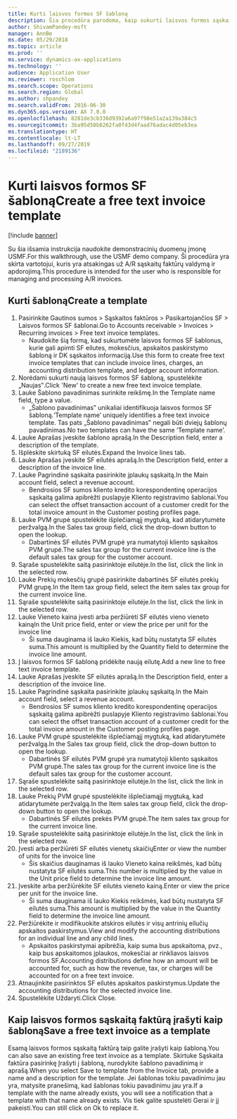 ```yaml
---
title: Kurti laisvos formos SF šabloną
description: Šia procedūra parodoma, kaip sukurti laisvos formos sąskaitos faktūros šabloną.
author: ShivamPandey-msft
manager: AnnBe
ms.date: 05/29/2018
ms.topic: article
ms.prod: ''
ms.service: dynamics-ax-applications
ms.technology: ''
audience: Application User
ms.reviewer: roschlom
ms.search.scope: Operations
ms.search.region: Global
ms.author: shpandey
ms.search.validFrom: 2016-06-30
ms.dyn365.ops.version: AX 7.0.0
ms.openlocfilehash: 8281de3cb336d9392a6a97f98e51a2a139a384c5
ms.sourcegitcommit: 3ba95d50b8262fa0f43d4faad76adac4d05eb3ea
ms.translationtype: HT
ms.contentlocale: lt-LT
ms.lasthandoff: 09/27/2019
ms.locfileid: "2189136"
---
```

# <a name="create-a-free-text-invoice-template"></a><span data-ttu-id="37423-103">Kurti laisvos formos SF šabloną</span><span class="sxs-lookup"><span data-stu-id="37423-103">Create a free text invoice template</span></span>

[!include [banner](../includes/banner.md)]

<span data-ttu-id="37423-104">Su šia išsamia instrukcija naudokite demonstracinių duomenų įmonę USMF.</span><span class="sxs-lookup"><span data-stu-id="37423-104">For this walkthrough, use the USMF demo company.</span></span> <span data-ttu-id="37423-105">Ši procedūra yra skirta vartotojui, kuris yra atsakingas už A/R sąskaitų faktūrų valdymą ir apdorojimą.</span><span class="sxs-lookup"><span data-stu-id="37423-105">This procedure is intended for the user who is responsible for managing and processing A/R invoices.</span></span>

## <a name="create-a-template"></a><span data-ttu-id="37423-106">Kurti šabloną</span><span class="sxs-lookup"><span data-stu-id="37423-106">Create a template</span></span>

1. <span data-ttu-id="37423-107">Pasirinkite Gautinos sumos > Sąskaitos faktūros > Pasikartojančios SF > Laisvos formos SF šablonai.</span><span class="sxs-lookup"><span data-stu-id="37423-107">Go to Accounts receivable > Invoices > Recurring invoices > Free text invoice templates.</span></span>
    * <span data-ttu-id="37423-108">Naudokite šią formą, kad sukurtumėte laisvos formos SF šablonus, kurie gali apimti SF eilutes, mokesčius, apskaitos paskirstymo šabloną ir DK sąskaitos informaciją.</span><span class="sxs-lookup"><span data-stu-id="37423-108">Use this form to create free text invoice templates that can include invoice lines, charges, an accounting distribution template, and ledger account information.</span></span>  
2. <span data-ttu-id="37423-109">Norėdami sukurti naują laisvos formos SF šabloną, spustelėkite „Naujas‟.</span><span class="sxs-lookup"><span data-stu-id="37423-109">Click 'New' to create a new free text invoice template.</span></span>
3. <span data-ttu-id="37423-110">Lauke Šablono pavadinimas surinkite reikšmę.</span><span class="sxs-lookup"><span data-stu-id="37423-110">In the Template name field, type a value.</span></span>
    * <span data-ttu-id="37423-111">„Šablono pavadinimas‟ unikaliai identifikuoja laisvos formos SF šabloną.</span><span class="sxs-lookup"><span data-stu-id="37423-111">‘Template name’ uniquely identifies a free text invoice template.</span></span> <span data-ttu-id="37423-112">Tas pats „Šablono pavadinimas‟ negali būti dviejų šablonų pavadinimas.</span><span class="sxs-lookup"><span data-stu-id="37423-112">No two templates can have the same ‘Template name’.</span></span>  
4. <span data-ttu-id="37423-113">Lauke Aprašas įveskite šablono aprašą.</span><span class="sxs-lookup"><span data-stu-id="37423-113">In the Description field, enter a description of the template.</span></span>
5. <span data-ttu-id="37423-114">Išplėskite skirtuką SF eilutės.</span><span class="sxs-lookup"><span data-stu-id="37423-114">Expand the Invoice lines tab.</span></span>
6. <span data-ttu-id="37423-115">Lauke Aprašas įveskite SF eilutės aprašą.</span><span class="sxs-lookup"><span data-stu-id="37423-115">In the Description field, enter a description of the invoice line.</span></span>
7. <span data-ttu-id="37423-116">Lauke Pagrindinė sąskaita pasirinkite įplaukų sąskaitą.</span><span class="sxs-lookup"><span data-stu-id="37423-116">In the Main account field, select a revenue account.</span></span>
    * <span data-ttu-id="37423-117">Bendrosios SF sumos kliento kredito korespondentinę operacijos sąskaitą galima apibrėžti puslapyje Kliento registravimo šablonai.</span><span class="sxs-lookup"><span data-stu-id="37423-117">You can select the offset transaction account of a customer credit for the total invoice amount in the Customer posting profiles page.</span></span>  
8. <span data-ttu-id="37423-118">Lauke PVM grupė spustelėkite išplečiamąjį mygtuką, kad atidarytumėte peržvalgą.</span><span class="sxs-lookup"><span data-stu-id="37423-118">In the Sales tax group field, click the drop-down button to open the lookup.</span></span>
    * <span data-ttu-id="37423-119">Dabartinės SF eilutės PVM grupė yra numatytoji kliento sąskaitos PVM grupė.</span><span class="sxs-lookup"><span data-stu-id="37423-119">The sales tax group for the current invoice line is the default sales tax group for the customer account.</span></span>  
9. <span data-ttu-id="37423-120">Sąraše spustelėkite saitą pasirinktoje eilutėje.</span><span class="sxs-lookup"><span data-stu-id="37423-120">In the list, click the link in the selected row.</span></span>
10. <span data-ttu-id="37423-121">Lauke Prekių mokesčių grupė pasirinkite dabartinės SF eilutės prekių PVM grupę.</span><span class="sxs-lookup"><span data-stu-id="37423-121">In the Item tax group field, select the item sales tax group for the current invoice line.</span></span>
11. <span data-ttu-id="37423-122">Sąraše spustelėkite saitą pasirinktoje eilutėje.</span><span class="sxs-lookup"><span data-stu-id="37423-122">In the list, click the link in the selected row.</span></span>
12. <span data-ttu-id="37423-123">Lauke Vieneto kaina įvesti arba peržiūrėti SF eilutės vieno vieneto kainą</span><span class="sxs-lookup"><span data-stu-id="37423-123">In the Unit price field, enter or view the price per unit for the invoice line</span></span>
    * <span data-ttu-id="37423-124">Ši suma dauginama iš lauko Kiekis, kad būtų nustatyta SF eilutės suma.</span><span class="sxs-lookup"><span data-stu-id="37423-124">This amount is multiplied by the Quantity field to determine the invoice line amount.</span></span>  
13. <span data-ttu-id="37423-125">Į laisvos formos SF šabloną pridėkite naują eilutę.</span><span class="sxs-lookup"><span data-stu-id="37423-125">Add a new line to free text invoice template.</span></span>
14. <span data-ttu-id="37423-126">Lauke Aprašas įveskite SF eilutės aprašą.</span><span class="sxs-lookup"><span data-stu-id="37423-126">In the Description field, enter a description of the invoice line.</span></span>
15. <span data-ttu-id="37423-127">Lauke Pagrindinė sąskaita pasirinkite įplaukų sąskaitą.</span><span class="sxs-lookup"><span data-stu-id="37423-127">In the Main account field, select a revenue account.</span></span>
    * <span data-ttu-id="37423-128">Bendrosios SF sumos kliento kredito korespondentinę operacijos sąskaitą galima apibrėžti puslapyje Kliento registravimo šablonai.</span><span class="sxs-lookup"><span data-stu-id="37423-128">You can select the offset transaction account of a customer credit for the total invoice amount in the Customer posting profiles page.</span></span>  
16. <span data-ttu-id="37423-129">Lauke PVM grupė spustelėkite išplečiamąjį mygtuką, kad atidarytumėte peržvalgą.</span><span class="sxs-lookup"><span data-stu-id="37423-129">In the Sales tax group field, click the drop-down button to open the lookup.</span></span>
    * <span data-ttu-id="37423-130">Dabartinės SF eilutės PVM grupė yra numatytoji kliento sąskaitos PVM grupė.</span><span class="sxs-lookup"><span data-stu-id="37423-130">The sales tax group for the current invoice line is the default sales tax group for the customer account.</span></span>  
17. <span data-ttu-id="37423-131">Sąraše spustelėkite saitą pasirinktoje eilutėje.</span><span class="sxs-lookup"><span data-stu-id="37423-131">In the list, click the link in the selected row.</span></span>
18. <span data-ttu-id="37423-132">Lauke Prekių PVM grupė spustelėkite išplečiamąjį mygtuką, kad atidarytumėte peržvalgą.</span><span class="sxs-lookup"><span data-stu-id="37423-132">In the Item sales tax group field, click the drop-down button to open the lookup.</span></span>
    * <span data-ttu-id="37423-133">Dabartinės SF eilutės prekės PVM grupė.</span><span class="sxs-lookup"><span data-stu-id="37423-133">The item sales tax group for the current invoice line.</span></span>  
19. <span data-ttu-id="37423-134">Sąraše spustelėkite saitą pasirinktoje eilutėje.</span><span class="sxs-lookup"><span data-stu-id="37423-134">In the list, click the link in the selected row.</span></span>
20. <span data-ttu-id="37423-135">Įvesti arba peržiūrėti SF eilutės vienetų skaičių</span><span class="sxs-lookup"><span data-stu-id="37423-135">Enter or view the number of units for the invoice line</span></span>
    * <span data-ttu-id="37423-136">Šis skaičius dauginamas iš lauko Vieneto kaina reikšmės, kad būtų nustatyta SF eilutės suma.</span><span class="sxs-lookup"><span data-stu-id="37423-136">This number is multiplied by the value in the Unit price field to determine the invoice line amount.</span></span>  
21. <span data-ttu-id="37423-137">Įveskite arba peržiūrėkite SF eilutės vieneto kainą.</span><span class="sxs-lookup"><span data-stu-id="37423-137">Enter or view the price per unit for the invoice line.</span></span> 
    * <span data-ttu-id="37423-138">Ši suma dauginama iš lauko Kiekis reikšmės, kad būtų nustatyta SF eilutės suma.</span><span class="sxs-lookup"><span data-stu-id="37423-138">This amount is multiplied by the value in the Quantity field to determine the invoice line amount.</span></span>  
22. <span data-ttu-id="37423-139">Peržiūrėkite ir modifikuokite atskiros eilutės ir visų antrinių eilučių apskaitos paskirstymus.</span><span class="sxs-lookup"><span data-stu-id="37423-139">View and modify the accounting distributions for an individual line and any child lines.</span></span>
    * <span data-ttu-id="37423-140">Apskaitos paskirstymai apibrėžia, kaip suma bus apskaitoma, pvz., kaip bus apskaitomos įplaukos, mokesčiai ar rinkliavos laisvos formos SF.</span><span class="sxs-lookup"><span data-stu-id="37423-140">Accounting distributions define how an amount will be accounted for, such as how the revenue, tax, or charges will be accounted for on a free text invoice.</span></span>  
23. <span data-ttu-id="37423-141">Atnaujinkite pasirinktos SF eilutės apskaitos paskirstymus.</span><span class="sxs-lookup"><span data-stu-id="37423-141">Update the accounting distributions for the selected invoice line.</span></span>
24. <span data-ttu-id="37423-142">Spustelėkite Uždaryti.</span><span class="sxs-lookup"><span data-stu-id="37423-142">Click Close.</span></span>

## <a name="save-a-free-text-invoice-as-a-template"></a><span data-ttu-id="37423-143">Kaip laisvos formos sąskaitą faktūrą įrašyti kaip šabloną</span><span class="sxs-lookup"><span data-stu-id="37423-143">Save a free text invoice as a template</span></span>
<span data-ttu-id="37423-144">Esamą laisvos formos sąskaitą faktūrą taip galite įrašyti kaip šabloną.</span><span class="sxs-lookup"><span data-stu-id="37423-144">You can also save an existing free text invoice as a template.</span></span> <span data-ttu-id="37423-145">Skirtuke Sąskaita faktūra pasirinkę Įrašyti į šabloną, nurodykite šablono pavadinimą ir aprašą.</span><span class="sxs-lookup"><span data-stu-id="37423-145">When you select Save to template from the Invoice tab, provide a name and a description for the template.</span></span> <span data-ttu-id="37423-146">Jei šablonas tokiu pavadinimu jau yra, matysite pranešimą, kad šablonas tokiu pavadinimu jau yra.</span><span class="sxs-lookup"><span data-stu-id="37423-146">If a template with the name already exists, you will see a notification that a template with that name already exists.</span></span> <span data-ttu-id="37423-147">Vis tiek galite spustelėti Gerai ir jį pakeisti.</span><span class="sxs-lookup"><span data-stu-id="37423-147">You can still click on Ok to replace it.</span></span> 
